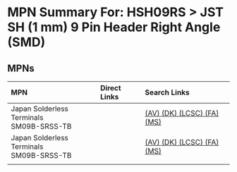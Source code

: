 



# MPN Summary For: HSH09RS > JST SH (1 mm) 9 Pin Header Right Angle (SMD)

## MPNs
  

|MPN|Direct Links|Search Links|
| :--- | :--- | :--- |
|Japan Solderless Terminals<br>SM09B-SRSS-TB||[(AV) ](https://www.avnet.com/shop/us/search/SM09B-SRSS-TB)[(DK) ](https://www.digikey.co.uk/en/products/result?s=SM09B-SRSS-TB)[(LCSC) ](https://www.lcsc.com/search?q=SM09B-SRSS-TB)[(FA) ](https://uk.farnell.com/search?st=SM09B-SRSS-TB)[(MS) ](https://www.mouser.com/c/?q=SM09B-SRSS-TB)|
|Japan Solderless Terminals<br>SM09B-SRSS-TB||[(AV) ](https://www.avnet.com/shop/us/search/SM09B-SRSS-TB)[(DK) ](https://www.digikey.co.uk/en/products/result?s=SM09B-SRSS-TB)[(LCSC) ](https://www.lcsc.com/search?q=SM09B-SRSS-TB)[(FA) ](https://uk.farnell.com/search?st=SM09B-SRSS-TB)[(MS) ](https://www.mouser.com/c/?q=SM09B-SRSS-TB)|
||||
